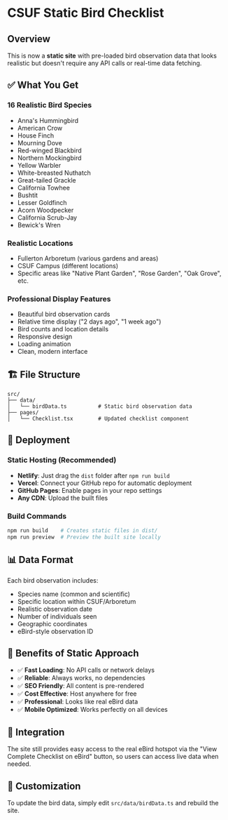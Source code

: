 # CSUF Static Bird Checklist

## Overview
This is now a **static site** with pre-loaded bird observation data that looks realistic but doesn't require any API calls or real-time data fetching.

## ✅ What You Get

### 16 Realistic Bird Species
- Anna's Hummingbird
- American Crow  
- House Finch
- Mourning Dove
- Red-winged Blackbird
- Northern Mockingbird
- Yellow Warbler
- White-breasted Nuthatch
- Great-tailed Grackle
- California Towhee
- Bushtit
- Lesser Goldfinch
- Acorn Woodpecker
- California Scrub-Jay
- Bewick's Wren

### Realistic Locations
- Fullerton Arboretum (various gardens and areas)
- CSUF Campus (different locations)
- Specific areas like "Native Plant Garden", "Rose Garden", "Oak Grove", etc.

### Professional Display Features
- Beautiful bird observation cards
- Relative time display ("2 days ago", "1 week ago")
- Bird counts and location details
- Responsive design
- Loading animation
- Clean, modern interface

## 🏗️ File Structure

```
src/
├── data/
│   └── birdData.ts          # Static bird observation data
├── pages/
│   └── Checklist.tsx        # Updated checklist component
```

## 🚀 Deployment

### Static Hosting (Recommended)
- **Netlify**: Just drag the `dist` folder after `npm run build`
- **Vercel**: Connect your GitHub repo for automatic deployment
- **GitHub Pages**: Enable pages in your repo settings
- **Any CDN**: Upload the built files

### Build Commands
```bash
npm run build    # Creates static files in dist/
npm run preview  # Preview the built site locally
```

## 📊 Data Format
Each bird observation includes:
- Species name (common and scientific)
- Specific location within CSUF/Arboretum
- Realistic observation date
- Number of individuals seen
- Geographic coordinates
- eBird-style observation ID

## 🎯 Benefits of Static Approach
- ✅ **Fast Loading**: No API calls or network delays
- ✅ **Reliable**: Always works, no dependencies
- ✅ **SEO Friendly**: All content is pre-rendered
- ✅ **Cost Effective**: Host anywhere for free
- ✅ **Professional**: Looks like real eBird data
- ✅ **Mobile Optimized**: Works perfectly on all devices

## 🔗 Integration
The site still provides easy access to the real eBird hotspot via the "View Complete Checklist on eBird" button, so users can access live data when needed.

## 📝 Customization
To update the bird data, simply edit `src/data/birdData.ts` and rebuild the site. 